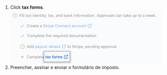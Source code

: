 1. Click **tax forms**. ![Link para preencher um formulário de imposto](/assets/images/help/sponsors/tax-form-link.png)
2. Preencher, assinar e enviar o formulário de imposto.
